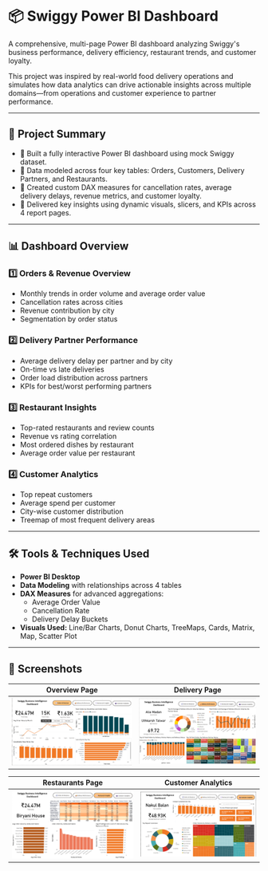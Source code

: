 # 📦 Swiggy Power BI Dashboard

A comprehensive, multi-page Power BI dashboard analyzing Swiggy's business performance, delivery efficiency, restaurant trends, and customer loyalty.

This project was inspired by real-world food delivery operations and simulates how data analytics can drive actionable insights across multiple domains—from operations and customer experience to partner performance.

---

## 🚀 Project Summary

- 📍 Built a fully interactive Power BI dashboard using mock Swiggy dataset.
- 🔄 Data modeled across four key tables: Orders, Customers, Delivery Partners, and Restaurants.
- 🧠 Created custom DAX measures for cancellation rates, average delivery delays, revenue metrics, and customer loyalty.
- 🧩 Delivered key insights using dynamic visuals, slicers, and KPIs across 4 report pages.

---

## 📊 Dashboard Overview

### 1️⃣ Orders & Revenue Overview
- Monthly trends in order volume and average order value
- Cancellation rates across cities
- Revenue contribution by city
- Segmentation by order status

### 2️⃣ Delivery Partner Performance
- Average delivery delay per partner and by city
- On-time vs late deliveries
- Order load distribution across partners
- KPIs for best/worst performing partners

### 3️⃣ Restaurant Insights
- Top-rated restaurants and review counts
- Revenue vs rating correlation
- Most ordered dishes by restaurant
- Average order value per restaurant

### 4️⃣ Customer Analytics
- Top repeat customers
- Average spend per customer
- City-wise customer distribution
- Treemap of most frequent delivery areas

---

## 🛠️ Tools & Techniques Used
- **Power BI Desktop**
- **Data Modeling** with relationships across 4 tables
- **DAX Measures** for advanced aggregations:
  - Average Order Value
  - Cancellation Rate
  - Delivery Delay Buckets
- **Visuals Used:** Line/Bar Charts, Donut Charts, TreeMaps, Cards, Matrix, Map, Scatter Plot

---

## 📸 Screenshots

| Overview Page | Delivery Page |
|---------------|----------------|
| ![Orders](Swiggy1.png) | ![Delivery](Swiggy2.png) |

| Restaurants Page | Customer Analytics |
|------------------|--------------------|
| ![Restaurants](Swiggy3.png) | ![Customers](Swiggy4.png) |


